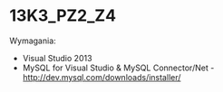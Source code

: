 # 13K3_PZ2_Z4

Wymagania:

- Visual Studio 2013
- MySQL for Visual Studio & MySQL Connector/Net - http://dev.mysql.com/downloads/installer/
